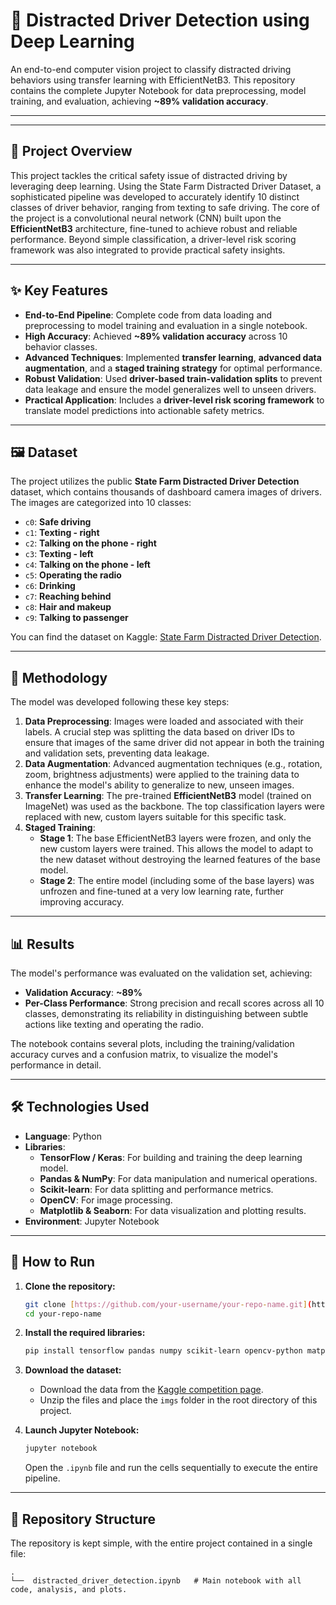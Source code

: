 # 🚗 Distracted Driver Detection using Deep Learning



An end-to-end computer vision project to classify distracted driving behaviors using transfer learning with EfficientNetB3. This repository contains the complete Jupyter Notebook for data preprocessing, model training, and evaluation, achieving **~89% validation accuracy**.



---



---

## 📝 Project Overview

This project tackles the critical safety issue of distracted driving by leveraging deep learning. Using the State Farm Distracted Driver Dataset, a sophisticated pipeline was developed to accurately identify 10 distinct classes of driver behavior, ranging from texting to safe driving. The core of the project is a convolutional neural network (CNN) built upon the **EfficientNetB3** architecture, fine-tuned to achieve robust and reliable performance. Beyond simple classification, a driver-level risk scoring framework was also integrated to provide practical safety insights.

---

## ✨ Key Features

- **End-to-End Pipeline**: Complete code from data loading and preprocessing to model training and evaluation in a single notebook.
- **High Accuracy**: Achieved **~89% validation accuracy** across 10 behavior classes.
- **Advanced Techniques**: Implemented **transfer learning**, **advanced data augmentation**, and a **staged training strategy** for optimal performance.
- **Robust Validation**: Used **driver-based train-validation splits** to prevent data leakage and ensure the model generalizes well to unseen drivers.
- **Practical Application**: Includes a **driver-level risk scoring framework** to translate model predictions into actionable safety metrics.

---

## 🖼️ Dataset

The project utilizes the public **State Farm Distracted Driver Detection** dataset, which contains thousands of dashboard camera images of drivers. The images are categorized into 10 classes:

- `c0`: **Safe driving**
- `c1`: **Texting - right**
- `c2`: **Talking on the phone - right**
- `c3`: **Texting - left**
- `c4`: **Talking on the phone - left**
- `c5`: **Operating the radio**
- `c6`: **Drinking**
- `c7`: **Reaching behind**
- `c8`: **Hair and makeup**
- `c9`: **Talking to passenger**

You can find the dataset on Kaggle: [State Farm Distracted Driver Detection](https://www.kaggle.com/c/state-farm-distracted-driver-detection).

---

## 🔧 Methodology

The model was developed following these key steps:

1.  **Data Preprocessing**: Images were loaded and associated with their labels. A crucial step was splitting the data based on driver IDs to ensure that images of the same driver did not appear in both the training and validation sets, preventing data leakage.
2.  **Data Augmentation**: Advanced augmentation techniques (e.g., rotation, zoom, brightness adjustments) were applied to the training data to enhance the model's ability to generalize to new, unseen images.
3.  **Transfer Learning**: The pre-trained **EfficientNetB3** model (trained on ImageNet) was used as the backbone. The top classification layers were replaced with new, custom layers suitable for this specific task.
4.  **Staged Training**:
    - **Stage 1**: The base EfficientNetB3 layers were frozen, and only the new custom layers were trained. This allows the model to adapt to the new dataset without destroying the learned features of the base model.
    - **Stage 2**: The entire model (including some of the base layers) was unfrozen and fine-tuned at a very low learning rate, further improving accuracy.

---

## 📊 Results

The model's performance was evaluated on the validation set, achieving:

- **Validation Accuracy**: **~89%**
- **Per-Class Performance**: Strong precision and recall scores across all 10 classes, demonstrating its reliability in distinguishing between subtle actions like texting and operating the radio.

The notebook contains several plots, including the training/validation accuracy curves and a confusion matrix, to visualize the model's performance in detail.



---

## 🛠️ Technologies Used

- **Language**: Python
- **Libraries**:
    - **TensorFlow / Keras**: For building and training the deep learning model.
    - **Pandas & NumPy**: For data manipulation and numerical operations.
    - **Scikit-learn**: For data splitting and performance metrics.
    - **OpenCV**: For image processing.
    - **Matplotlib & Seaborn**: For data visualization and plotting results.
- **Environment**: Jupyter Notebook

---

## 🚀 How to Run

1.  **Clone the repository:**
    ```bash
    git clone [https://github.com/your-username/your-repo-name.git](https://github.com/your-username/your-repo-name.git)
    cd your-repo-name
    ```

2.  **Install the required libraries:**
    ```bash
    pip install tensorflow pandas numpy scikit-learn opencv-python matplotlib seaborn
    ```

3.  **Download the dataset:**
    - Download the data from the [Kaggle competition page](https://www.kaggle.com/c/state-farm-distracted-driver-detection).
    - Unzip the files and place the `imgs` folder in the root directory of this project.

4.  **Launch Jupyter Notebook:**
    ```bash
    jupyter notebook
    ```
    Open the `.ipynb` file and run the cells sequentially to execute the entire pipeline.

---

## 📂 Repository Structure

The repository is kept simple, with the entire project contained in a single file:

```
.
└──  distracted_driver_detection.ipynb   # Main notebook with all code, analysis, and plots.
```
